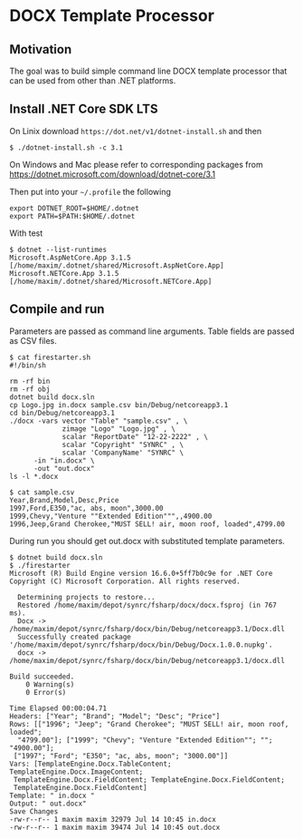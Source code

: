 # DOCX Template Processor

## Motivation

The goal was to build simple command line DOCX template processor that can be used from other than .NET platforms.

## Install .NET Core SDK LTS

On Linix download `https://dot.net/v1/dotnet-install.sh` and then

```
$ ./dotnet-install.sh -c 3.1
```

On Windows and Mac please refer to corresponding packages
from https://dotnet.microsoft.com/download/dotnet-core/3.1

Then put into your `~/.profile` the following

```
export DOTNET_ROOT=$HOME/.dotnet
export PATH=$PATH:$HOME/.dotnet
```

With test

```
$ dotnet --list-runtimes
Microsoft.AspNetCore.App 3.1.5 [/home/maxim/.dotnet/shared/Microsoft.AspNetCore.App]
Microsoft.NETCore.App 3.1.5 [/home/maxim/.dotnet/shared/Microsoft.NETCore.App]
```

## Compile and run

Parameters are passed as command line arguments. Table fields are passed as CSV files.

```
$ cat firestarter.sh
#!/bin/sh

rm -rf bin
rm -rf obj
dotnet build docx.sln
cp Logo.jpg in.docx sample.csv bin/Debug/netcoreapp3.1
cd bin/Debug/netcoreapp3.1
./docx -vars vector "Table" "sample.csv" , \
             zimage "Logo" "Logo.jpg" , \
             scalar "ReportDate" "12-22-2222" , \
             scalar "Copyright" "SYNRC" , \
             scalar 'CompanyName' "SYNRC" \
      -in "in.docx" \
      -out "out.docx"
ls -l *.docx
```

```
$ cat sample.csv
Year,Brand,Model,Desc,Price
1997,Ford,E350,"ac, abs, moon",3000.00
1999,Chevy,"Venture ""Extended Edition""",,4900.00
1996,Jeep,Grand Cherokee,"MUST SELL! air, moon roof, loaded",4799.00
```

During run you should get out.docx with substituted template parameters.

```
$ dotnet build docx.sln
$ ./firestarter
Microsoft (R) Build Engine version 16.6.0+5ff7b0c9e for .NET Core
Copyright (C) Microsoft Corporation. All rights reserved.

  Determining projects to restore...
  Restored /home/maxim/depot/synrc/fsharp/docx/docx.fsproj (in 767 ms).
  Docx -> /home/maxim/depot/synrc/fsharp/docx/bin/Debug/netcoreapp3.1/Docx.dll
  Successfully created package '/home/maxim/depot/synrc/fsharp/docx/bin/Debug/Docx.1.0.0.nupkg'.
  docx -> /home/maxim/depot/synrc/fsharp/docx/bin/Debug/netcoreapp3.1/docx.dll

Build succeeded.
    0 Warning(s)
    0 Error(s)

Time Elapsed 00:00:04.71
Headers: ["Year"; "Brand"; "Model"; "Desc"; "Price"]
Rows: [["1996"; "Jeep"; "Grand Cherokee"; "MUST SELL! air, moon roof, loaded";
  "4799.00"]; ["1999"; "Chevy"; "Venture "Extended Edition""; ""; "4900.00"];
 ["1997"; "Ford"; "E350"; "ac, abs, moon"; "3000.00"]]
Vars: [TemplateEngine.Docx.TableContent; TemplateEngine.Docx.ImageContent;
 TemplateEngine.Docx.FieldContent; TemplateEngine.Docx.FieldContent;
 TemplateEngine.Docx.FieldContent]
Template: " in.docx "
Output: " out.docx"
Save Changes
-rw-r--r-- 1 maxim maxim 32979 Jul 14 10:45 in.docx
-rw-r--r-- 1 maxim maxim 39474 Jul 14 10:45 out.docx
```
